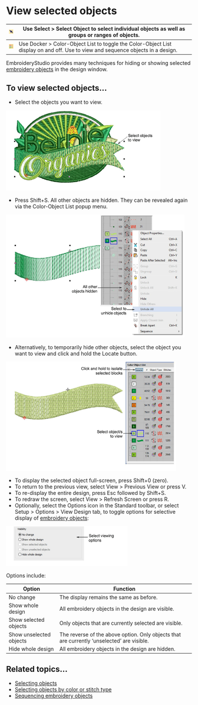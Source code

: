 # View selected objects

| ![SelectObject.png](assets/SelectObject.png)       | Use Select > Select Object to select individual objects as well as groups or ranges of objects.                                  |
| -------------------------------------------------- | -------------------------------------------------------------------------------------------------------------------------------- |
| ![ColorObjectList.png](assets/ColorObjectList.png) | Use Docker > Color-Object List to toggle the Color-Object List display on and off. Use to view and sequence objects in a design. |

EmbroideryStudio provides many techniques for hiding or showing selected [embroidery objects](../../glossary/glossary#embroidery-objects) in the design window.

## To view selected objects...

- Select the objects you want to view.

![ShowSelectedObjects1.png](assets/ShowSelectedObjects1.png)

- Press Shift+S. All other objects are hidden. They can be revealed again via the Color-Object List popup menu.

![view00047.png](assets/view00047.png)

- Alternatively, to temporarily hide other objects, select the object you want to view and click and hold the Locate button.

![view00050.png](assets/view00050.png)

- To display the selected object full-screen, press Shift+0 (zero).
- To return to the previous view, select View > Previous View or press V.
- To re-display the entire design, press Esc followed by Shift+S.
- To redraw the screen, select View > Refresh Screen or press R.
- Optionally, select the Options icon in the Standard toolbar, or select Setup > Options > View Design tab, to toggle options for selective display of [embroidery objects](../../glossary/glossary#embroidery-objects):

![view00053.png](assets/view00053.png)

Options include:

| Option                  | Function                                                                                   |
| ----------------------- | ------------------------------------------------------------------------------------------ |
| No change               | The display remains the same as before.                                                    |
| Show whole design       | All embroidery objects in the design are visible.                                          |
| Show selected objects   | Only objects that are currently selected are visible.                                      |
| Show unselected objects | The reverse of the above option. Only objects that are currently ‘unselected’ are visible. |
| Hide whole design       | All embroidery objects in the design are hidden.                                           |

## Related topics...

- [Selecting objects](../basics/Selecting_objects)
- [Selecting objects by color or stitch type](../../Modifying/combine/Selecting_objects_by_color_or_stitch_type)
- [Sequencing embroidery objects](../../Modifying/combine/Sequencing_embroidery_objects)
